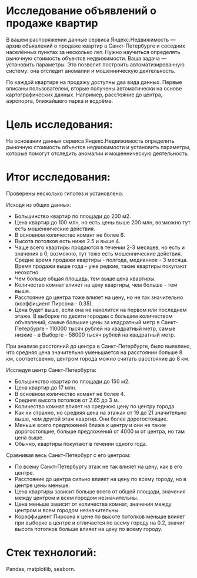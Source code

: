 # Исследование объявлений о продаже квартир
В вашем распоряжении данные сервиса Яндекс.Недвижимость — архив объявлений о продаже квартир в Санкт-Петербурге и соседних населённых пунктах за несколько лет. Нужно научиться определять рыночную стоимость объектов недвижимости. Ваша задача — установить параметры. Это позволит построить автоматизированную систему: она отследит аномалии и мошенническую деятельность.

По каждой квартире на продажу доступны два вида данных. Первые вписаны пользователем, вторые получены автоматически на основе картографических данных. Например, расстояние до центра, аэропорта, ближайшего парка и водоёма.

# Цель исследования:
На основании данных сервиса Яндекс.Недвижимость определить рыночную стоимость объектов недвижимости и установить параметры, которые помогут отследить аномалии и мошенническую деятельность.

# Итог исследования:
Проверены несколько гипотез и установлено:

Исходя из общих данных:

- Большинство квартир по площади до 200 м2.
- Цена квартир до 100 млн, но есть цены выше 200 млн, возможно тут есть мошеннические действия.
- В основном количество комант не более 6.
- Высота потолков есть ниже 2.5 и выше 4.
- Чаще всего квартиры продаются в течении 2-3 месяцев, но есть и значения в 0, возможно, тут тоже есть мошеннические действия. Средне время продажи квартиры - полгода, медианное - 3 месяца. Время продажи выше года - уже редкие, такие квартиры покупают неохотно.
- Чем больше общая площадь, тем выше цена квартиры.
- Количество комнат влияет на цену квартиры, чем больше - тем выше.
- Расстояние до центра тоже влияет на цену, но не так значительно (коэффициент Пирсона - 0.35).
- Цена будет выше, если она не нахолится на первом или последнем этаже.
В выборке по десяти городам с большим количеством объявлений, самые большие цены за квадратный метр в Санкт-Петербурге - 110000 тысяч рублей на квадратный метр, самые низкие - в Выборге - 58000 тысяч рублей на квадратный метр.

При анализе расстояний до центра в Санкт-Петербурге, было выявлено, что средняя цена значительно уменьшается на расстоянии больше 8 км, соответсвенно, центром города можно считать расстояние до 8 км.

Исследуя центр Санкт-Петербурга:

- Большинство квартир по площади до 150 м2.
- Цена квартир до 17 млн.
- В основном количество комант не более 4.
- Средняя высота потолков от 2.65 до 3 м.
- Количество комнат влияет на среднюю цену по центру города.
- Как ни странно, но средняя цена на этажах от 19 до 21 значительно выше, чем другой этаж квартир. Они более дорогостоящие.
- Меньше всего предложений ближе к центру и они не такие дорогостоящие, больше предложений от 4000 м от центра, но там цена выше.
- Обычно, квартиры покупают в течении одного года.

Сравнивая весь Санкт-Петербург с его центром:

- По всему Санкт-Петербургу этаж не так влияет на цену, как в его центре.
- Расстояние до центра сильно влияет на цену по всему городу, но в центре цены меньше.
- Цена квартиры зависит больше всего от общей площади, значения между центром и всем городом незначительны.
- Цена меньше зависит от количества комнат, значения между центром и всем городом незначительны.
- Корэффициент Пирсона к цене по высоте потолков меньше влияет при выборке в центре и отличается по всему городу на 0.2, значит высота потолков больше влияет на цену по всему городу.

# Стек технологий:
Pandas, matplotlib, seaborn.
